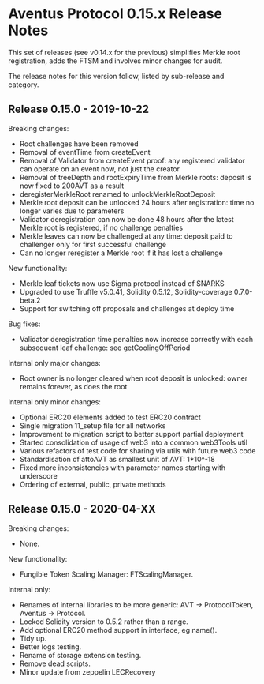 # Aventus Protocol 0.15.x Release Notes

This set of releases (see v0.14.x for the previous) simplifies Merkle root registration, adds the FTSM and involves minor changes for audit.

The release notes for this version follow, listed by sub-release and category.

## Release 0.15.0 - 2019-10-22

Breaking changes:
- Root challenges have been removed
- Removal of eventTime from createEvent
- Removal of Validator from createEvent proof: any registered validator can operate on an event now, not just the creator
- Removal of treeDepth and rootExpiryTime from Merkle roots: deposit is now fixed to 200AVT as a result
- deregisterMerkleRoot renamed to unlockMerkleRootDeposit
- Merkle root deposit can be unlocked 24 hours after registration: time no longer varies due to parameters
- Validator deregistration can now be done 48 hours after the latest Merkle root is registered, if no challenge penalties
- Merkle leaves can now be challenged at any time: deposit paid to challenger only for first successful challenge
- Can no longer reregister a Merkle root if it has lost a challenge

New functionality:
- Merkle leaf tickets now use Sigma protocol instead of SNARKS
- Upgraded to use Truffle v5.0.41, Solidity 0.5.12, Solidity-coverage 0.7.0-beta.2
- Support for switching off proposals and challenges at deploy time

Bug fixes:
- Validator deregistration time penalties now increase correctly with each subsequent leaf challenge: see getCoolingOffPeriod

Internal only major changes:
- Root owner is no longer cleared when root deposit is unlocked: owner remains forever, as does the root

Internal only minor changes:
- Optional ERC20 elements added to test ERC20 contract
- Single migration 11_setup file for all networks
- Improvement to migration script to better support partial deployment
- Started consolidation of usage of web3 into a common web3Tools util
- Various refactors of test code for sharing via utils with future web3 code
- Standardisation of attoAVT as smallest unit of AVT: 1*10^-18
- Fixed more inconsistencies with parameter names starting with underscore
- Ordering of external, public, private methods

## Release 0.15.0 - 2020-04-XX

Breaking changes:
- None.

New functionality:
- Fungible Token Scaling Manager: FTScalingManager.

Internal only:
- Renames of internal libraries to be more generic: AVT -> ProtocolToken, Aventus -> Protocol.
- Locked Solidity version to 0.5.2 rather than a range.
- Add optional ERC20 method support in interface, eg name().
- Tidy up.
- Better logs testing.
- Rename of storage extension testing.
- Remove dead scripts.
- Minor update from zeppelin LECRecovery

